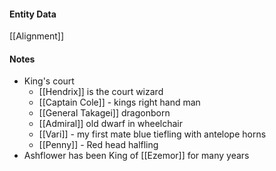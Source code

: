 #### Entity Data

[[Alignment]]

#### Notes

- King's court
	- [[Hendrix]] is the court wizard
	- [[Captain Cole]]  - kings right hand man
	- [[General Takagei]]  dragonborn
	- [[Admiral]]  old dwarf in wheelchair
	- [[Vari]]  - my first mate blue tiefling with antelope horns
	- [[Penny]]  - Red head halfling
- Ashflower has been King of [[Ezemor]] for many years
